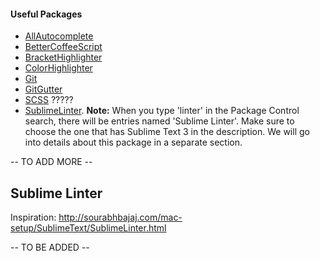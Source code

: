 #### Useful Packages

* [AllAutocomplete]()
* [BetterCoffeeScript]()
* [BracketHighlighter]()
* [ColorHighlighter]()
* [Git]()
* [GitGutter]()
* [SCSS]() ?????
* [SublimeLinter](http://sublimelinter.readthedocs.org/en/latest/installation.html#installing-via-pc). **Note:** When you type 'linter' in the Package Control search, there will be entries named 'Sublime Linter'. Make sure to choose the one that has Sublime Text 3 in the description. We will go into details about this package in a separate section.

-- TO ADD MORE --

## Sublime Linter

Inspiration: http://sourabhbajaj.com/mac-setup/SublimeText/SublimeLinter.html


-- TO BE ADDED --